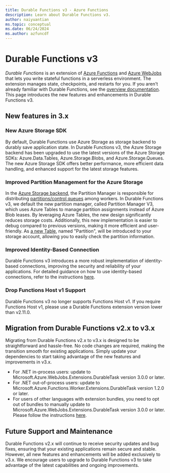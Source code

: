 ```yaml
---
title: Durable Functions v3 - Azure Functions
description: Learn about Durable Functions v3.
author: naiyuantian
ms.topic: conceptual
ms.date: 06/24/2024
ms.author: azfuncdf
---
```


# Durable Functions v3

*Durable Functions* is an extension of [Azure Functions](../functions-overview.md) and [Azure WebJobs](../../app-service/webjobs-create.md) that lets you write stateful functions in a serverless environment. The extension manages state, checkpoints, and restarts for you. If you aren't already familiar with Durable Functions, see the [overview documentation](durable-functions-overview.md). This page introduces the new features and enhancements in Durable Functions v3.

## New features in 3.x

### New Azure Storage SDK

By default, Durable Functions use Azure Storage as storage backend to durably save application state. In Durable Functions v3, the Azure Storage backend has been upgraded to use the latest versions of the Azure Storage SDKs: Azure.Data.Tables, Azure.Storage.Blobs, and Azure.Storage.Queues. The new Azure Storage SDK offers better performance, more efficient data handling, and enhanced support for the latest storage features. 

### Improved Partition Management for the Azure Storage

In the [Azure Storage backend](./durable-functions-azure-storage-provider.md), the Partition Manager is responsible for distributing [partitions/control queues](./durable-functions-azure-storage-provider.md#control-queues) among workers. In Durable Functions v3, we default the new partition manager, called Partition Manager V3, which uses Azure Tables to manage partition assignments instead of Azure Blob leases. By leveraging Azure Tables, the new design significantly reduces storage costs. Additionally, this new implementation is easier to debug compared to previous versions, making it more efficient and user-friendly. As [a new Table](./durable-functions-azure-storage-provider.md#partitions-table), named "Partition", will be introduced to your storage account, allowing you to easily check the partition information.

### Improved Identity-Based Connection

Durable Functions v3 introduces a more robust implementation of identity-based connections, improving the security and reliability of your applications. For detailed guidance on how to use identity-based connections, refer to the instructions [here](./durable-functions-configure-durable-functions-with-credentials.md).

### Drop Functions Host v1 Support

Durable Functions v3 no longer supports Functions Host v1. If you require Functions Host v1, please use a Durable Functions extension version lower than v2.11.0.

## Migration from Durable Functions v2.x to v3.x

Migrating from Durable Functions v2.x to v3.x is designed to be straightforward and hassle-free. No code changes are required, making the transition smooth for existing applications. Simply update your dependencies to start taking advantage of the new features and improvements in v3.x.

- For .NET in-process users: update to Microsoft.Azure.WebJobs.Extensions.DurableTask version 3.0.0 or later.
- For .NET out-of-process users: update to Microsoft.Azure.Functions.Worker.Extensions.DurableTask version 1.2.0 or later.
- For users of other languages with extension bundles, you need to opt out of bundles to manually update to Microsoft.Azure.WebJobs.Extensions.DurableTask version 3.0.0 or later. Please follow the instructions [here](./durable-functions-extension-upgrade.md#upgrade-the-extension-bundle).

## Future Support and Maintenance

Durable Functions v2.x will continue to receive security updates and bug fixes, ensuring that your existing applications remain secure and stable. However, all new features and enhancements will be added exclusively to v3.x. We encourage users to upgrade to Durable Functions v3 to take advantage of the latest capabilities and ongoing improvements.
